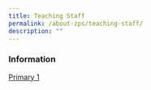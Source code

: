 ```yaml
---
title: Teaching Staff
permalink: /about-zps/teaching-staff/
description: ""
---
```

### **Information**
[Primary 1](/about-zps/teaching-staff/primary-1/)
